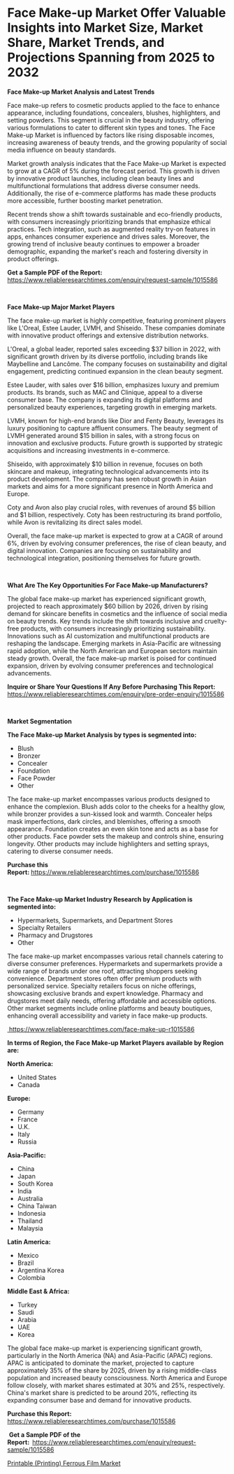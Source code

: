<p><h1>Face Make-up Market Offer Valuable Insights into Market Size, Market Share, Market Trends, and Projections Spanning from 2025 to 2032</h1></p><p><strong>Face Make-up Market Analysis and Latest Trends</strong></p>
<p><p>Face make-up refers to cosmetic products applied to the face to enhance appearance, including foundations, concealers, blushes, highlighters, and setting powders. This segment is crucial in the beauty industry, offering various formulations to cater to different skin types and tones. The Face Make-up Market is influenced by factors like rising disposable incomes, increasing awareness of beauty trends, and the growing popularity of social media influence on beauty standards.</p><p>Market growth analysis indicates that the Face Make-up Market is expected to grow at a CAGR of 5% during the forecast period. This growth is driven by innovative product launches, including clean beauty lines and multifunctional formulations that address diverse consumer needs. Additionally, the rise of e-commerce platforms has made these products more accessible, further boosting market penetration.</p><p>Recent trends show a shift towards sustainable and eco-friendly products, with consumers increasingly prioritizing brands that emphasize ethical practices. Tech integration, such as augmented reality try-on features in apps, enhances consumer experience and drives sales. Moreover, the growing trend of inclusive beauty continues to empower a broader demographic, expanding the market's reach and fostering diversity in product offerings.</p></p>
<p><strong>Get a Sample PDF of the Report:&nbsp;</strong> <a href="https://www.reliableresearchtimes.com/enquiry/request-sample/1015586?utm_campaign=2009&utm_medium=2&utm_source=Github&utm_content=ia&utm_term=02032025&utm_id=face-make-up">https://www.reliableresearchtimes.com/enquiry/request-sample/1015586</a></p>
<p>&nbsp;</p>
<p><strong>Face Make-up Major Market Players</strong></p>
<p><p>The face make-up market is highly competitive, featuring prominent players like L'Oreal, Estee Lauder, LVMH, and Shiseido. These companies dominate with innovative product offerings and extensive distribution networks. </p><p>L'Oreal, a global leader, reported sales exceeding $37 billion in 2022, with significant growth driven by its diverse portfolio, including brands like Maybelline and Lancôme. The company focuses on sustainability and digital engagement, predicting continued expansion in the clean beauty segment.</p><p>Estee Lauder, with sales over $16 billion, emphasizes luxury and premium products. Its brands, such as MAC and Clinique, appeal to a diverse consumer base. The company is expanding its digital platforms and personalized beauty experiences, targeting growth in emerging markets.</p><p>LVMH, known for high-end brands like Dior and Fenty Beauty, leverages its luxury positioning to capture affluent consumers. The beauty segment of LVMH generated around $15 billion in sales, with a strong focus on innovation and exclusive products. Future growth is supported by strategic acquisitions and increasing investments in e-commerce.</p><p>Shiseido, with approximately $10 billion in revenue, focuses on both skincare and makeup, integrating technological advancements into its product development. The company has seen robust growth in Asian markets and aims for a more significant presence in North America and Europe.</p><p>Coty and Avon also play crucial roles, with revenues of around $5 billion and $1 billion, respectively. Coty has been restructuring its brand portfolio, while Avon is revitalizing its direct sales model.</p><p>Overall, the face make-up market is expected to grow at a CAGR of around 6%, driven by evolving consumer preferences, the rise of clean beauty, and digital innovation. Companies are focusing on sustainability and technological integration, positioning themselves for future growth.</p></p>
<p>&nbsp;</p>
<p><strong>What Are The Key Opportunities For Face Make-up Manufacturers?</strong></p>
<p><p>The global face make-up market has experienced significant growth, projected to reach approximately $60 billion by 2026, driven by rising demand for skincare benefits in cosmetics and the influence of social media on beauty trends. Key trends include the shift towards inclusive and cruelty-free products, with consumers increasingly prioritizing sustainability. Innovations such as AI customization and multifunctional products are reshaping the landscape. Emerging markets in Asia-Pacific are witnessing rapid adoption, while the North American and European sectors maintain steady growth. Overall, the face make-up market is poised for continued expansion, driven by evolving consumer preferences and technological advancements.</p></p>
<p><strong>Inquire or Share Your Questions If Any Before Purchasing This Report:</strong> <a href="https://www.reliableresearchtimes.com/enquiry/pre-order-enquiry/1015586?utm_campaign=2009&utm_medium=2&utm_source=Github&utm_content=ia&utm_term=02032025&utm_id=face-make-up">https://www.reliableresearchtimes.com/enquiry/pre-order-enquiry/1015586</a></p>
<p>&nbsp;</p>
<p><strong>Market Segmentation</strong></p>
<p><strong>The Face Make-up Market Analysis by types is segmented into:</strong></p>
<p><ul><li>Blush</li><li>Bronzer</li><li>Concealer</li><li>Foundation</li><li>Face Powder</li><li>Other</li></ul></p>
<p><p>The face make-up market encompasses various products designed to enhance the complexion. Blush adds color to the cheeks for a healthy glow, while bronzer provides a sun-kissed look and warmth. Concealer helps mask imperfections, dark circles, and blemishes, offering a smooth appearance. Foundation creates an even skin tone and acts as a base for other products. Face powder sets the makeup and controls shine, ensuring longevity. Other products may include highlighters and setting sprays, catering to diverse consumer needs.</p></p>
<p><strong>Purchase this Report:&nbsp;</strong><a href="https://www.reliableresearchtimes.com/purchase/1015586?utm_campaign=2009&utm_medium=2&utm_source=Github&utm_content=ia&utm_term=02032025&utm_id=face-make-up">https://www.reliableresearchtimes.com/purchase/1015586</a></p>
<p>&nbsp;</p>
<p><strong>The Face Make-up Market Industry Research by Application is segmented into:</strong></p>
<p><ul><li>Hypermarkets, Supermarkets, and Department Stores</li><li>Specialty Retailers</li><li>Pharmacy and Drugstores</li><li>Other</li></ul></p>
<p><p>The face make-up market encompasses various retail channels catering to diverse consumer preferences. Hypermarkets and supermarkets provide a wide range of brands under one roof, attracting shoppers seeking convenience. Department stores often offer premium products with personalized service. Specialty retailers focus on niche offerings, showcasing exclusive brands and expert knowledge. Pharmacy and drugstores meet daily needs, offering affordable and accessible options. Other market segments include online platforms and beauty boutiques, enhancing overall accessibility and variety in face make-up products.</p></p>
<p><a href="https://www.reliableresearchtimes.com/face-make-up-r1015586?utm_campaign=2009&utm_medium=2&utm_source=Github&utm_content=ia&utm_term=02032025&utm_id=face-make-up">&nbsp;https://www.reliableresearchtimes.com/face-make-up-r1015586</a></p>
<p><strong>In terms of Region, the Face Make-up Market Players available by Region are:</strong></p>
<p>
    <p> <strong> North America: </strong>
        <ul>
            <li>United States</li>
            <li>Canada</li>
        </ul>
        </p> 
    <p> <strong> Europe: </strong>
        <ul>
            <li>Germany</li>
            <li>France</li>
            <li>U.K.</li>
            <li>Italy</li>
            <li>Russia</li>
        </ul>
        </p> 
    <p> <strong> Asia-Pacific: </strong>
        <ul>
            <li>China</li>
            <li>Japan</li>
            <li>South Korea</li>
            <li>India</li>
            <li>Australia</li>
            <li>China Taiwan</li>
            <li>Indonesia</li>
            <li>Thailand</li>
            <li>Malaysia</li>
        </ul>
        </p> 
    <p> <strong> Latin America: </strong>
        <ul>
            <li>Mexico</li>
            <li>Brazil</li>
            <li>Argentina Korea</li>
            <li>Colombia</li>
        </ul>
        </p> 
    <p> <strong> Middle East & Africa: </strong>
        <ul>
            <li>Turkey</li>
            <li>Saudi</li>
            <li>Arabia</li>
            <li>UAE</li>
            <li>Korea</li>
        </ul>
    </p>
    </p>
<p><p>The global face make-up market is experiencing significant growth, particularly in the North America (NA) and Asia-Pacific (APAC) regions. APAC is anticipated to dominate the market, projected to capture approximately 35% of the share by 2025, driven by a rising middle-class population and increased beauty consciousness. North America and Europe follow closely, with market shares estimated at 30% and 25%, respectively. China's market share is predicted to be around 20%, reflecting its expanding consumer base and demand for innovative products.</p></p>
<p><strong>Purchase this Report: </strong><a href="https://www.reliableresearchtimes.com/purchase/1015586?utm_campaign=2009&utm_medium=2&utm_source=Github&utm_content=ia&utm_term=02032025&utm_id=face-make-up">https://www.reliableresearchtimes.com/purchase/1015586</a></p>
<p>&nbsp;<strong>Get a Sample PDF of the Report:&nbsp;&nbsp;</strong><a href="https://www.reliableresearchtimes.com/enquiry/request-sample/1015586?utm_campaign=2009&utm_medium=2&utm_source=Github&utm_content=ia&utm_term=02032025&utm_id=face-make-up">https://www.reliableresearchtimes.com/enquiry/request-sample/1015586</a></p>
<p><strong></strong></p>
<p><p><a href="https://github.com/hgf64gh/Market-Research-Report-List-1/blob/main/printable-printing-ferrous-film-market.md?utm_campaign=2009&utm_medium=2&utm_source=Github&utm_content=ia&utm_term=02032025&utm_id=face-make-up">Printable (Printing) Ferrous Film Market</a></p></p>